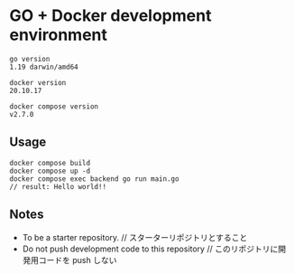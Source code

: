 # GO + Docker development environment

```
go version
1.19 darwin/amd64

docker version
20.10.17

docker compose version
v2.7.0
```

## Usage

```
docker compose build
docker compose up -d
docker compose exec backend go run main.go
// result: Hello world!!
```

## Notes

- To be a starter repository. // スターターリポジトリとすること
- Do not push development code to this repository // このリポジトリに開発用コードを push しない
